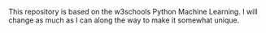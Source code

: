 This repository is based on the w3schools Python Machine Learning.
I will change as much as I can along the way to make it somewhat unique.